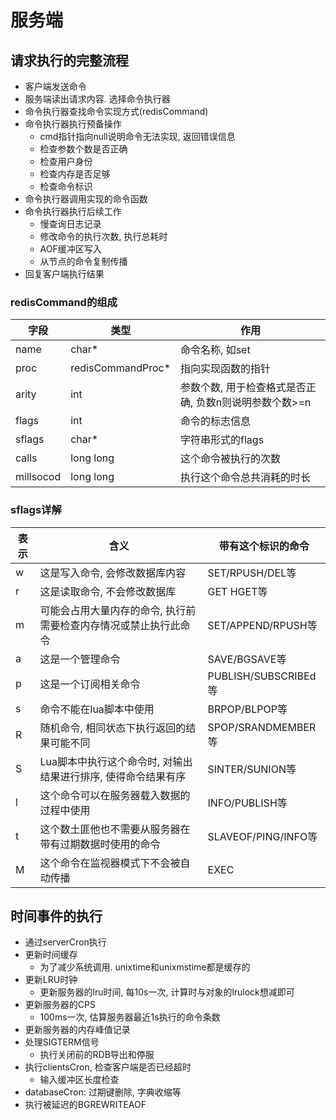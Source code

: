 # 服务端

## 请求执行的完整流程

* 客户端发送命令
* 服务端读出请求内容. 选择命令执行器
* 命令执行器查找命令实现方式(redisCommand)
* 命令执行器执行预备操作
  * cmd指针指向null说明命令无法实现, 返回错误信息
  * 检查参数个数是否正确
  * 检查用户身份
  * 检查内存是否足够
  * 检查命令标识
* 命令执行器调用实现的命令函数
* 命令执行器执行后续工作
  * 慢查询日志记录
  * 修改命令的执行次数, 执行总耗时
  * AOF缓冲区写入
  * 从节点的命令复制传播
* 回复客户端执行结果


### redisCommand的组成

| 字段      | 类型              | 作用                                                   |
| --------- | ----------------- | ------------------------------------------------------ |
| name      | char*             | 命令名称, 如set                                        |
| proc      | redisCommandProc* | 指向实现函数的指针                                     |
| arity     | int               | 参数个数, 用于检查格式是否正确, 负数n则说明参数个数>=n |
| flags     | int               | 命令的标志信息                                         |
| sflags    | char*             | 字符串形式的flags                                      |
| calls     | long long         | 这个命令被执行的次数                                   |
| millsocod | long long         | 执行这个命令总共消耗的时长                             |



### sflags详解

| 表示 | 含义                                                             | 带有这个标识的命令   |
| ---- | ---------------------------------------------------------------- | -------------------- |
| w    | 这是写入命令, 会修改数据库内容                                   | SET/RPUSH/DEL等      |
| r    | 这是读取命令, 不会修改数据库                                     | GET HGET等           |
| m    | 可能会占用大量内存的命令, 执行前需要检查内存情况或禁止执行此命令 | SET/APPEND/RPUSH等   |
| a    | 这是一个管理命令                                                 | SAVE/BGSAVE等        |
| p    | 这是一个订阅相关命令                                             | PUBLISH/SUBSCRIBEd等 |
| s    | 命令不能在lua脚本中使用                                          | BRPOP/BLPOP等        |
| R    | 随机命令, 相同状态下执行返回的结果可能不同                       | SPOP/SRANDMEMBER等   |
| S    | Lua脚本中执行这个命令时, 对输出结果进行排序, 使得命令结果有序    | SINTER/SUNION等      |
| l    | 这个命令可以在服务器载入数据的过程中使用                         | INFO/PUBLISH等       |
| t    | 这个数土匪他也不需要从服务器在带有过期数据时使用的命令           | SLAVEOF/PING/INFO等  |
| M    | 这个命令在监视器模式下不会被自动传播                             | EXEC                     |

## 时间事件的执行

* 通过serverCron执行
* 更新时间缓存
  * 为了减少系统调用. unixtime和unixmstime都是缓存的
* 更新LRU时钟
  * 更新服务器的lru时间, 每10s一次, 计算时与对象的lrulock想减即可
* 更新服务器的CPS
  * 100ms一次, 估算服务器最近1s执行的命令条数
* 更新服务器的内存峰值记录
* 处理SIGTERM信号
  * 执行关闭前的RDB导出和停服
* 执行clientsCron, 检查客户端是否已经超时
  * 输入缓冲区长度检查
* databaseCron: 过期键删除, 字典收缩等
* 执行被延迟的BGREWRITEAOF

 